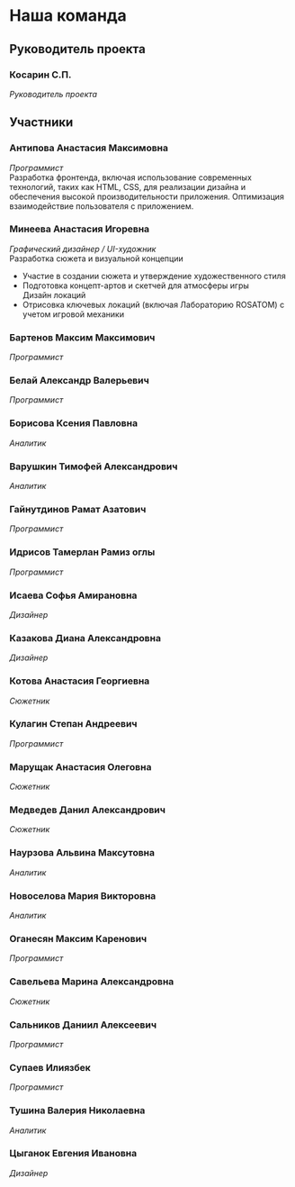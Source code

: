# Наша команда

## Руководитель проекта

### Косарин С.П.
*Руководитель проекта*

## Участники

### Антипова Анастасия Максимовна
*Программист*  
Разработка фронтенда, включая использование современных технологий, таких как HTML, CSS, для реализации дизайна и обеспечения высокой производительности приложения. Оптимизация взаимодействие пользователя с приложением.

### Минеева Анастасия Игоревна
*Графический дизайнер / UI-художник*  
Разработка сюжета и визуальной концепции
- Участие в создании сюжета и утверждение художественного стиля
- Подготовка концепт-артов и скетчей для атмосферы игры  
Дизайн локаций
- Отрисовка ключевых локаций (включая Лабораторию ROSATOM) с учетом игровой механики

### Бартенов Максим Максимович
*Программист*

### Белай Александр Валерьевич
*Программист*

### Борисова Ксения Павловна
*Аналитик*

### Варушкин Тимофей Александрович
*Аналитик*

### Гайнутдинов Рамат Азатович
*Программист*

### Идрисов Тамерлан Рамиз оглы
*Программист*

### Исаева Софья Амирановна
*Дизайнер*

### Казакова Диана Александровна
*Дизайнер*

### Котова Анастасия Георгиевна
*Сюжетник*

### Кулагин Степан Андреевич
*Программист*

### Марущак Анастасия Олеговна
*Сюжетник*

### Медведев Данил Александрович
*Сюжетник*

### Наурзова Альвина Максутовна
*Аналитик*

### Новоселова Мария Викторовна
*Аналитик*

### Оганесян Максим Каренович
*Программист*

### Савельева Марина Александровна
*Сюжетник*

### Сальников Даниил Алексеевич
*Программист*

### Супаев Илиязбек
*Программист*

### Тушина Валерия Николаевна
*Аналитик*

### Цыганок Евгения Ивановна
*Дизайнер*
